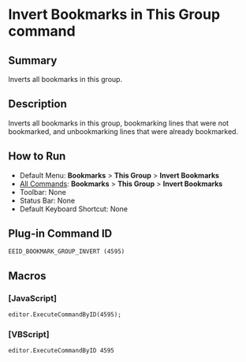 # Invert Bookmarks in This Group command

## Summary

Inverts all bookmarks in this group.

## Description

Inverts all bookmarks in this group, bookmarking lines that were not bookmarked, and unbookmarking lines that were already bookmarked.

## How to Run

- Default Menu: **Bookmarks** \> **This Group** \> **Invert Bookmarks**
- [All Commands](../tools/all_commands): **Bookmarks** \> **This Group** \> **Invert Bookmarks**
- Toolbar: None
- Status Bar: None
- Default Keyboard Shortcut: None

## Plug-in Command ID

```
EEID_BOOKMARK_GROUP_INVERT (4595)```

## Macros

### \[JavaScript\]

```
editor.ExecuteCommandByID(4595);
```

### \[VBScript\]

```
editor.ExecuteCommandByID 4595
```
